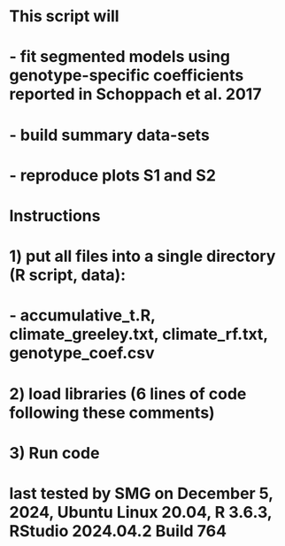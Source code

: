 # This script will 
#  - fit segmented models using genotype-specific coefficients reported in Schoppach et al. 2017
#  - build summary data-sets
#  - reproduce plots S1 and S2

# Instructions
# 1) put all files into a single directory (R script, data):
#       - accumulative_t.R, climate_greeley.txt, climate_rf.txt, genotype_coef.csv
# 2) load libraries (6 lines of code following these comments)
# 3) Run code 

# last tested by SMG on December 5, 2024, Ubuntu Linux 20.04, R 3.6.3, RStudio 2024.04.2 Build 764
